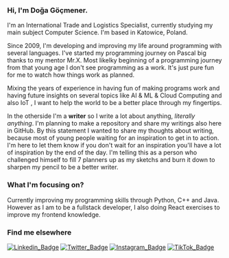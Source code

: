 ### Hi, I'm Doğa Göçmener.

I'm an International Trade and Logistics Specialist, currently studying my main subject Computer Science. I'm based in Katowice, Poland.

Since 2009, I'm developing and improving my life around programming with several languages. I've started my programming journey on Pascal big thanks to my mentor Mr.X. Most likelky beginning of a programming journey from that young age I don't see programming as a work. It's just pure fun for me to watch how things work as planned.

Mixing the years of experience in having fun of making programs work and having future insights on several topics like AI & ML & Cloud Computing and also IoT , I want to help the world to be a better place through my fingertips.

In the otherside I'm a **writer** so I write a lot about anything, *literally anything*. I'm planning to make a repository and share my writings also here in GitHub. By this statement I wanted to share my thoughts about writing, because most of young people waiting for an inspiration to get in to action. I'm here to let them know if you don't wait for an inspiration you'll have a lot of inspiration by the end of the day. I'm telling this as a person who challenged himself to fill 7 planners up as my sketchs and burn it down to sharpen my pencil to be a better writer.

### What I'm focusing on?

Currently improving my programming skills through Python, C++ and Java. However as I am to be a fullstack developer, I also doing React exercises to improve my frontend knowledge.

### Find me elsewhere
[![Linkedin_Badge](https://img.shields.io/badge/LinkedIn-dogagocmener-blue)](https://linkedin.com/in/dogagocmener) [![Twitter_Badge](https://img.shields.io/badge/Twitter-dogagocmener-blue)](https://twitter.com/dogagocmener) [![Instagram_Badge](https://img.shields.io/badge/Instagram-jesuisdoga-red)](https://instagram.com/jesuisdoga) [![TikTok_Badge](https://img.shields.io/badge/TikTok-jestemdoga-red)](https://tiktok.com/@jestemdoga)
